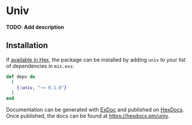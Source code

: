 # Univ

**TODO: Add description**

## Installation

If [available in Hex](https://hex.pm/docs/publish), the package can be installed
by adding `univ` to your list of dependencies in `mix.exs`:

```elixir
def deps do
  [
    {:univ, "~> 0.1.0"}
  ]
end
```

Documentation can be generated with [ExDoc](https://github.com/elixir-lang/ex_doc)
and published on [HexDocs](https://hexdocs.pm). Once published, the docs can
be found at <https://hexdocs.pm/univ>.

